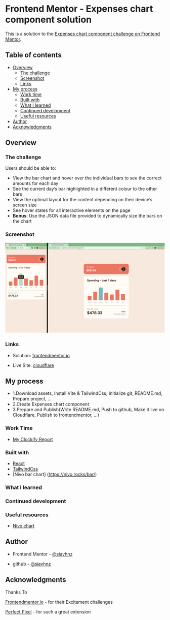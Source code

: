# Frontend Mentor - Expenses chart component solution

This is a solution to the [Expenses chart component challenge on Frontend Mentor](https://www.frontendmentor.io/challenges/expenses-chart-component-e7yJBUdjwt).

## Table of contents

- [Overview](#overview)
  - [The challenge](#the-challenge)
  - [Screenshot](#screenshot)
  - [Links](#links)
- [My process](#my-process)
  - [Work time](#work-time)
  - [Built with](#built-with)
  - [What I learned](#what-i-learned)
  - [Continued development](#continued-development)
  - [Useful resources](#useful-resources)
- [Author](#author)
- [Acknowledgments](#acknowledgments)

## Overview

### The challenge

Users should be able to:

- View the bar chart and hover over the individual bars to see the correct amounts for each day
- See the current day’s bar highlighted in a different colour to the other bars
- View the optimal layout for the content depending on their device’s screen size
- See hover states for all interactive elements on the page
- **Bonus**: Use the JSON data file provided to dynamically size the bars on the chart

### Screenshot

![screenshot](./screenshot/screenshot.png)

### Links

- Solution: [frontendmentor.io](https://www.frontendmentor.io/solutions/?)

- Live Site: [cloudflare](https://?.dev/)

## My process

- 1.Download assets, Install Vite & TailwindCss, Initialize git, README.md, Prepare project, ...
- 2.Create Expenses chart component
- 3.Prepare and Publish(Write README.md, Push to github, Make it live on Cloudflare, Publish to frontendmentor, ...)

### Work Time

- [My Clockify Report](https://app.clockify.me/shared/?)

### Built with

- [React](https://react.dev/)
- [TailwindCss](https://tailwindcss.com/)
- [Nivo bar chart] (https://nivo.rocks/bar/)

### What I learned

### Continued development

### Useful resources

- [Nivo chart](https://nivo.rocks/)

## Author

- Frontend Mentor - [@siavhnz](https://www.frontendmentor.io/profile/siavhnz)

- github - [@siavhnz](https://www.github.com/siavhnz)

## Acknowledgments

Thanks To

[Frontendmentor.io](https://www.frontendmentor.io/challenges) - for their Excitement challenges  

[Perfect Pixel](https://chrome.google.com/webstore/detail/perfectpixel-by-welldonec/dkaagdgjmgdmbnecmcefdhjekcoceebi?hl=en) - for such a great extension
